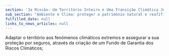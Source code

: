 ```yaml
---
section: '3a Missão: Um Território Inteiro e Uma Transição Climática Justa'
sub_section: "Ambiente e Clima: proteger o património natural e reafifirmar a liderança na redução de emissões"
fulfilled_date: null
links_to_news_articles: null
---
```


Adaptar o território aos fenómenos climáticos extremos e assegurar a sua proteção por seguros, através da criação de um Fundo de Garantia dos Riscos Climáticos;